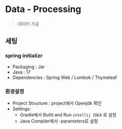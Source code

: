 # Data - Processing

> 데이터 가공

## 세팅
### spring initializr
 - Packaging : Jar
 - Java : 17
 - Dependencies : Spring Web / Lombok / Thymeleaf

### 환경설정
 - Project Structure : project에서 Openjdk 확인
 - Settings: 
   - Gradle에서 Build and Run `intellij IDEA` 로 설정
   - Java Compiler에서 -parameters로 설정

